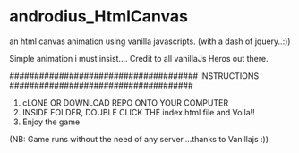 # androdius_HtmlCanvas
an html canvas animation using vanilla javascripts. (with a dash of jquery..:))

Simple animation i must insist....
Credit to all vanillaJs Heros out there.


######################################
INSTRUCTIONS
#####################################

1. cLONE OR DOWNLOAD REPO ONTO YOUR COMPUTER
2. INSIDE FOLDER, DOUBLE CLICK THE index.html file and Voila!!
3. Enjoy the game

(NB: Game runs without the need of any server....thanks to Vanillajs :))


